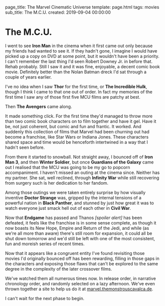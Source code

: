 page_title: The Marvel Cinematic Universe
template: page.html
tags: movies
sub_title: The M.C.U.
created: 2019-09-04 00:00:00


# The M.C.U.
I went to see **Iron Man** in the cinema when it first came out only because my friends had wanted to see it. If they hadn't 
gone, I imagine I would have picked up a copy on DVD at some point, but it wouldn't have been a priority.  I can't remember
the last thing I'd seen Robert Downey Jr. in before that. Rehab probably. Still I saw it and it was fine, enjoyable, a decent comic 
book movie. Definitely better than the Nolan Batman dreck I'd sat through a couple of years earlier.

I've no idea when I saw **Thor** for the first time, or **The Incredible Hulk**, though I think I came to that one out of order.
In fact my memories of the first time I saw any of those first five MCU films are patchy at best.  

Then **The Avengers** came along.

It made something click. For the first time they'd managed to throw more than two comic book characters on to film together
and have it gel. Have it be, not just coherent, but comic and fun and frantic. It worked. And suddenly this collection
of films that Marvel had been churning out had become a franchise, like Star Wars or Indiana Jones. These characters shared
space and time would be henceforth intertwined in a way that I hadn't seen before.

From there it started to snowball. Not straight away, I bounced off of **Iron Man 3**, and then **Winter Soldier**, but 
once **Guardians of the Galaxy** came out I realised that the MCU was going to be my go to popcorn accompaniment.  I haven't missed
an outing at the cinema since. Neither has my partner. She sat, well reclined, through **Infinity War** while still recovering from surgery
such is her dedication to her fandom.  
 
Among those outings we were taken entirely surprise by how visually inventive **Doctor Strange** was, gripped by the internal 
tensions of a powerful nation in **Black Panther**, and stunned by just how great it was to watch everyone just smack hell 
out of each other in **Civil War**.
 
Now that **Endgame** has passed and Thanos _[spoiler alert]_ has been defeated, it feels like the franchise is in some sense complete, 
as though it now boasts its New Hope, Empire and Return of the Jedi, and while (as we're all more than aware) there's still room for expansion,
it could all be shut down tomorrow and we'd still be left with one of the most consistent, fun and moreish series of recent times.
 
Now that it appears like a congruent entity I've found revisiting those movies I'd originally bounced off has been rewarding, filling in those
gaps in the characters and exposing those flaws that can't be explored to the same degree in the complexity of the later crossover films.

We've watched them all numerous times now. In release order, in narrative chronology order, and randomly selected on a lazy afternoon.
We've even thrown together a site to help us do it at [marvel.themonstrouscavalca.de](//marvel.themonstrouscavalca.de).

I can't wait for the next phase to begin.


